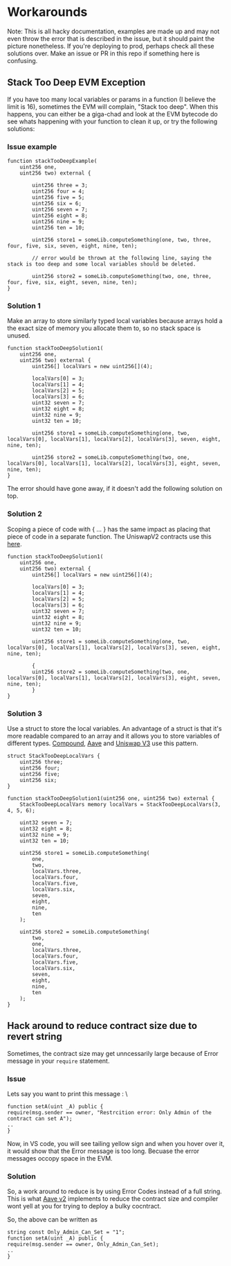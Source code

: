 # Workarounds

Note: This is all hacky documentation, examples are made up and may not even throw the error that is described in the issue, but it should paint the picture nonetheless. If you're deploying to prod, perhaps check all these solutions over. Make an issue or PR in this repo if something here is confusing. 

## Stack Too Deep EVM Exception
If you have too many local variables or params in a function (I believe the limit is 16), sometimes the EVM will complain, "Stack too deep". When this happens, you can either be a giga-chad and look at the EVM bytecode do see whats happening with your function to clean it up, or try the following solutions: 

### Issue example

``` Solidity
function stackTooDeepExample(
    uint256 one, 
    uint256 two) external {

        uint256 three = 3;
        uint256 four = 4;
        uint256 five = 5;
        uint256 six = 6;
        uint256 seven = 7;
        uint256 eight = 8;
        uint256 nine = 9;
        uint256 ten = 10;

        uint256 store1 = someLib.computeSomething(one, two, three, four, five, six, seven, eight, nine, ten); 

        // error would be thrown at the following line, saying the stack is too deep and some local variables should be deleted.

        uint256 store2 = someLib.computeSomething(two, one, three, four, five, six, eight, seven, nine, ten); 
}
```

### Solution 1
Make an array to store similarly typed local variables because arrays hold a the exact size of memory you allocate them to, so no stack space is unused.

``` Solidity
function stackTooDeepSolution1(
    uint256 one, 
    uint256 two) external {
        uint256[] localVars = new uint256[](4);

        localVars[0] = 3; 
        localVars[1] = 4;
        localVars[2] = 5;
        localVars[3] = 6;
        uint32 seven = 7;
        uint32 eight = 8;
        uint32 nine = 9;
        uint32 ten = 10;

        uint256 store1 = someLib.computeSomething(one, two, localVars[0], localVars[1], localVars[2], localVars[3], seven, eight, nine, ten);
        
        uint256 store2 = someLib.computeSomething(two, one, localVars[0], localVars[1], localVars[2], localVars[3], eight, seven, nine, ten); 
}
```

The error should have gone away, if it doesn't add the following solution on top.

### Solution 2
Scoping a piece of code with { ... } has the same impact as placing that piece of code in a separate function. The UniswapV2 contracts use this [here](https://github.com/Uniswap/v2-core/blob/4dd59067c76dea4a0e8e4bfdda41877a6b16dedc/contracts/UniswapV2Pair.sol#L166).

``` Solidity
function stackTooDeepSolution1(
    uint256 one, 
    uint256 two) external {
        uint256[] localVars = new uint256[](4);

        localVars[0] = 3; 
        localVars[1] = 4;
        localVars[2] = 5;
        localVars[3] = 6;
        uint32 seven = 7;
        uint32 eight = 8;
        uint32 nine = 9;
        uint32 ten = 10;

        uint256 store1 = someLib.computeSomething(one, two, localVars[0], localVars[1], localVars[2], localVars[3], seven, eight, nine, ten); 

        {
        uint256 store2 = someLib.computeSomething(two, one, localVars[0], localVars[1], localVars[2], localVars[3], eight, seven, nine, ten);
        } 
}
```

### Solution 3
Use a struct to store the local variables. An advantage of a struct is that it's more readable compared to an array and it allows you to store variables of different types. [Compound](https://github.com/compound-finance/compound-protocol/blob/4a8648ec0364d24c4ecfc7d6cae254f55030d65f/contracts/CToken.sol#L480), [Aave](https://github.com/aave/protocol-v2/blob/c1ada1cb68bb26a39b6afdb299e58291b831f1ec/contracts/protocol/lendingpool/LendingPool.sol#L454) and [Uniswap V3](https://github.com/Uniswap/v3-core/blob/c05a0e2c8c08c460fb4d05cfdda30b3ad8deeaac/contracts/UniswapV3Pool.sol#L617) use this pattern.

``` Solidity
struct StackTooDeepLocalVars {
    uint256 three;
    uint256 four;
    uint256 five;
    uint256 six;
}

function stackTooDeepSolution1(uint256 one, uint256 two) external {
    StackTooDeepLocalVars memory localVars = StackTooDeepLocalVars(3, 4, 5, 6);

    uint32 seven = 7;
    uint32 eight = 8;
    uint32 nine = 9;
    uint32 ten = 10;

    uint256 store1 = someLib.computeSomething(
        one,
        two,
        localVars.three,
        localVars.four,
        localVars.five,
        localVars.six,
        seven,
        eight,
        nine,
        ten
    );

    uint256 store2 = someLib.computeSomething(
        two,
        one,
        localVars.three,
        localVars.four,
        localVars.five,
        localVars.six,
        seven,
        eight,
        nine,
        ten
    );
}
```

## Hack around to reduce contract size due to revert string
Sometimes, the contract size may get unncessarily large because of Error message in your `require` statement. 

### Issue
Lets say you want to print this message :
\
```Solidity
function setA(uint _A) public {
require(msg.sender == owner, "Restrcition error: Only Admin of the contract can set A");
..
}
```
Now, in VS code, you will see tailing yellow sign and when you hover over it, it would show that the Error message is too long. Becuase the error messages occopy space in the EVM.

### Solution
So, a work around to reduce is by using Error Codes instead of a full string. This is what [Aave v2](https://github.com/aave/protocol-v2/blob/master/contracts/protocol/libraries/helpers/Errors.sol) implements to reduce the contract size and compiler wont yell at you for trying to deploy a bulky cocntract.

So, the above can be written as
```Solidity
string const Only_Admin_Can_Set = "1";
function setA(uint _A) public {
require(msg.sender == owner, Only_Admin_Can_Set);
..
}
```


